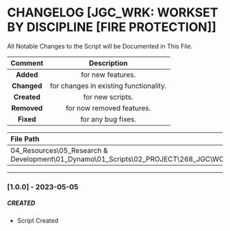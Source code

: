 # CHANGELOG [JGC_WRK: WORKSET BY DISCIPLINE [FIRE PROTECTION]]
All Notable Changes to the Script will be Documented in This File.

| Comment | Description |
| :--: | :--: |
| **Added**  | for new features. |
|**Changed** |for changes in existing functionality. |
|**Created** | for new scripts. |
|**Removed** |for now removed features. |
|**Fixed** |for any bug fixes. |

| File Path | 
| :-- |
|04_Resources\05_Research & Development\01_Dynamo\01_Scripts\02_PROJECT\268_JGC\WORKSET|
------------------------------------------------------------------

### [1.0.0] - 2023-05-05
##### CREATED
- Script Created